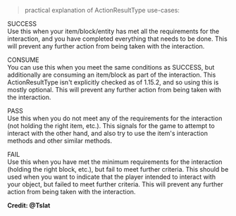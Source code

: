 > practical explanation of ActionResultType use-cases:

SUCCESS   
Use this when your item/block/entity has met all the requirements for the interaction, and you have completed everything that needs to be done. This will prevent any further action from being taken with the interaction.

CONSUME   
You can use this when you meet the same conditions as SUCCESS, but additionally are consuming an item/block as part of the interaction. This ActionResultType isn't explicitly checked as of 1.15.2, and so using this is mostly optional.
This will prevent any further action from being taken with the interaction.

PASS   
Use this when you do not meet any of the requirements for the interaction (not holding the right item, etc.). This signals for the game to attempt to interact with the other hand, and also try to use the item's interaction methods and other similar methods.

FAIL  
Use this when you have met the minimum requirements for the interaction (holding the right block, etc.), but fail to meet further criteria. This should be used when you want to indicate that the player intended to interact with your object, but failed to meet further criteria.
This will prevent any further action from being taken with the interaction.

**Credit: @Tslat**